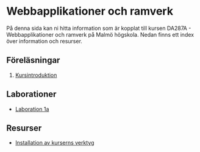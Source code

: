 # Webbapplikationer och ramverk
På denna sida kan ni hitta information som är kopplat till kursen DA287A - Webbapplikationer och ramverk på Malmö högskola. Nedan finns ett index över information och resurser.

## Föreläsningar
1. [Kursintroduktion](/Lectures/1/lecture.md)

## Laborationer
- [Laboration 1a](/Labs/1/IntroPHP.md)

## Resurser
- [Installation av kurserns verktyg](/Resources/vm_installation.md)